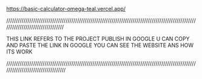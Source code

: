 https://basic-calculator-omega-teal.vercel.app/

/////////////////////////////////////////////////////////////////////////////////////////////////////////////////////////////////

THIS LINK REFERS TO THE PROJECT PUBLISH IN GOOGLE U CAN COPY AND PASTE THE LINK IN GOOGLE YOU CAN SEE THE WEBSITE ANS HOW ITS WORK

//////////////////////////////////////////////////////////////////////////////////////////////////////////////////////////////////
